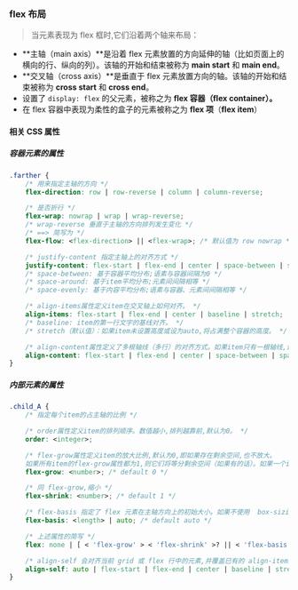 ### flex 布局

> 当元素表现为 flex 框时,它们沿着两个轴来布局：

-   **主轴（main axis）**是沿着 flex 元素放置的方向延伸的轴（比如页面上的横向的行、纵向的列）。该轴的开始和结束被称为 **main start** 和 **main end**。
-   **交叉轴（cross axis）**是垂直于 flex 元素放置方向的轴。该轴的开始和结束被称为 **cross start** 和 **cross end**。
-   设置了 `display: flex` 的父元素，被称之为 **flex 容器（flex container）。**
-   在 flex 容器中表现为柔性的盒子的元素被称之为 **flex 项**（**flex item**）

#### 相关 CSS 属性

##### 容器元素的属性

```css
.farther {
	/* 用来指定主轴的方向 */
	flex-direction: row | row-reverse | column | column-reverse;

	/* 是否折行 */
	flex-wrap: nowrap | wrap | wrap-reverse;
	/* wrap-reverse 垂直于主轴的方向排列发生变化 */
	/* ==> 简写为 */
	flex-flow: <flex-direction> || <flex-wrap>; /* 默认值为 row nowrap */

	/* justify-content 指定主轴上的对齐方式 */
	justify-content: flex-start | flex-end | center | space-between | space-around|space-evenly;
	/* space-between: 基于容器平均分布;语素与容器间隔为0 */
	/* space-around: 基于item平均分布;元素间间隔相等 */
	/* space-evenly: 基于内容平均分布;语素与容器、元素间间隔相等 */

	/* align-items属性定义item在交叉轴上如何对齐。 */
	align-items: flex-start | flex-end | center | baseline | stretch;
	/* baseline: item的第一行文字的基线对齐。 */
	/* stretch（默认值）：如果item未设置高度或设为auto,将占满整个容器的高度。 */

	/* align-content属性定义了多根轴线（多行）的对齐方式。如果item只有一根轴线,该属性不起作用。 */
	align-content: flex-start | flex-end | center | space-between | space-around | stretch;
}
```

##### 内部元素的属性

```css
.child_A {
	/* 指定每个item的占主轴的比例 */

	/* order属性定义item的排列顺序。数值越小,排列越靠前,默认为0。 */
	order: <integer>;

	/* flex-grow属性定义item的放大比例,默认为0,即如果存在剩余空间,也不放大。
    如果所有item的flex-grow属性都为1,则它们将等分剩余空间（如果有的话）。如果一个item的flex-grow属性为2,其他item都为1,则前者占据的剩余空间将比其他项多一倍。 */
	flex-grow: <number>; /* default 0 */

	/* 同 flex-grow,缩小 */
	flex-shrink: <number>; /* default 1 */

	/* flex-basis 指定了 flex 元素在主轴方向上的初始大小。如果不使用  box-sizing 改变盒模型的话,那么这个属性就决定了 flex 元素的内容盒（content-box）的尺寸。 */
	flex-basis: <length> | auto; /* default auto */

	/* 上述属性的简写 */
	flex: none | [ < 'flex-grow' > < 'flex-shrink' >? || < 'flex-basis' >];

	/* align-self 会对齐当前 grid 或 flex 行中的元素,并覆盖已有的 align-items 的值 */
	align-self: auto | flex-start | flex-end | center | baseline | stretch;
}
```
